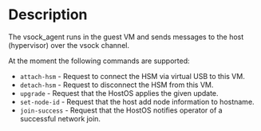 
# Description

The vsock_agent runs in the guest VM and sends messages to the host (hypervisor) over the vsock channel.

At the moment the following commands are supported:

- `attach-hsm` - Request to connect the HSM via virtual USB to this VM.
- `detach-hsm` - Request to disconnect the HSM from this VM.
- `upgrade` - Request that the HostOS applies the given update.
- `set-node-id` - Request that the host add node information to hostname.
- `join-success` - Request that the HostOS notifies operator of a successful network join.
